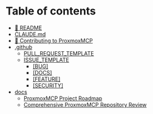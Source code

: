 # Table of contents

* [📖 README](README.md)
* [CLAUDE.md](CLAUDE.md)
* [💁 Contributing to ProxmoxMCP](CONTRIBUTING.md)
* [.github](.github/README.md)
  * [PULL\_REQUEST\_TEMPLATE](.github/PULL_REQUEST_TEMPLATE.md)
  * [ISSUE\_TEMPLATE](.github/issue_template/README.md)
    * [\[BUG\]](.github/ISSUE_TEMPLATE/bug_report.md)
    * [\[DOCS\]](.github/ISSUE_TEMPLATE/documentation_improvement.md)
    * [\[FEATURE\]](.github/ISSUE_TEMPLATE/feature_request.md)
    * [\[SECURITY\]](.github/ISSUE_TEMPLATE/security_vulnerability.md)
* [docs](docs/README.md)
  * [ProxmoxMCP Project Roadmap](docs/ROADMAP.md)
  * [Comprehensive ProxmoxMCP Repository Review](docs/repository-review.md)
